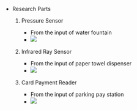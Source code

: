 * Research Parts

  1. Pressure Sensor
     * From the input of water fountain
     * [![](https://kikijinqili.github.io/CIM642-JinqiLi/hw-5/pressureSensor.jpg)](https://kikijinqili.github.io/CIM642-JinqiLi/hw-5/pressureSensor.jpg)

  2. Infrared Ray Sensor
     * From the input of paper towel dispenser
     * [![](https://kikijinqili.github.io/CIM642-JinqiLi/hw-5/infraredRaySensor.jpg)](https://kikijinqili.github.io/CIM642-JinqiLi/hw-5/infraredRaySensor.jpg)

  3. Card Payment Reader
     * From the input of parking pay station
     * [![](https://kikijinqili.github.io/CIM642-JinqiLi/hw-5/cardPaymentReader.jpg)](https://kikijinqili.github.io/CIM642-JinqiLi/hw-5/cardPaymentReader.jpg)
